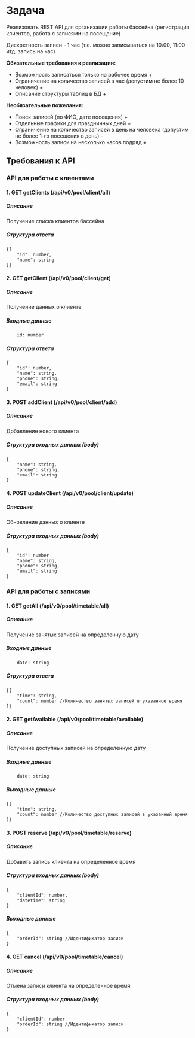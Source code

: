 # Задача
Реализовать REST API для организации работы бассейна (регистрация клиентов, работа с записями на посещение)  
  
Дискретность записи - 1 час (т.е. можно записываться на 10:00, 11:00 итд, запись на час)

**Обязательные требования к реализации:**
- Возможность записаться только на рабочее время +
- Ограничение на количество записей в час (допустим не более 10 человек) +
- Описание структуры таблиц в БД +

**Необязательные пожелания:**
- Поиск записей (по ФИО, дате посещения) + 
- Отдельные графики для праздничных дней +
- Ограничение на количество записей в день на человека (допустим не более 1-го посещения в день) -
- Возможность записи на несколько часов подряд +

## Требования к API

### API для работы с клиентами

#### 1. GET getClients (/api/v0/pool/client/all)

##### Описание 
Получение списка клиентов бассейна

##### Структура ответа
```
{[
    "id": number,
    "name": string
]}
```

#### 2. GET getClient (/api/v0/pool/client/get)

##### Описание
Получение данных о клиенте 

##### Входные данные
```
    id: number
```

##### Структура ответа
```
{
    "id": number,
    "name": string,
    "phone": string,
    "email": string
}
```

#### 3. POST addClient (/api/v0/pool/client/add)

##### Описание
Добавление нового клиента

##### Структура входных данных (body) 
```
{
    "name": string,
    "phone": string,
    "email": string
}    
```

#### 4. POST updateClient (/api/v0/pool/client/update)

##### Описание
Обновление данных о клиенте

##### Структура входных данных (body)
```
{
    "id": number
    "name": string,
    "phone": string,
    "email": string
}    
```

### API для работы с записями

#### 1. GET getAll (/api/v0/pool/timetable/all)

##### Описание
Получение занятых записей на определенную дату

##### Входные данные
```
    date: string
```

##### Структура ответа
```
{[
    "time": string,
    "count": number //Количество занятых записей в указанное время
]}
```

#### 2. GET getAvailable (/api/v0/pool/timetable/available)

##### Описание
Получение доступных записей на определенную дату

##### Входные данные
```
    date: string
```

##### Выходные данные
```
{[
    "time": string,
    "count": number //Количество доступных записей в указанный время 
]}
```

#### 3. POST reserve (/api/v0/pool/timetable/reserve)

##### Описание
Добавить запись клиента на определенное время

##### Структура входных данных (body)
```
{
    "clientId": number,
    "datetime": string
}
```

##### Выходные данные
```
{
    "orderId": string //Идентификатор засиси
}
```

#### 4. GET cancel (/api/v0/pool/timetable/cancel)

##### Описание
Отмена записи клиента на определенное время

##### Структура входных данных (body)
```
{
    "clientId": number
    "orderId": string //Идентификатор записи
}
```